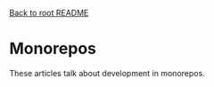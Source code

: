 [Back to root README][root]

# Monorepos

These articles talk about development in monorepos.

[root]: ../README.md
